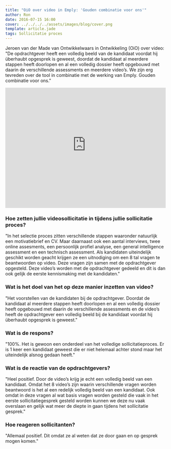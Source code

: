 ```yaml
---
title: "OiO over video in Emply: 'Gouden combinatie voor ons'"
author: Ron
date: 2016-07-15 16:00
cover: ../../../../assets/images/blog/cover.png
template: article.jade
tags: Sollicitatie proces
---
```


Jeroen van der Made van Ontwikkelwaars in Ontwikkeling (OiO) over video: "De opdrachtgever heeft een volledig beeld van de kandidaat voordat hij überhaubt opgesprek is geweest, doordat de kandidaat al meerdere stappen heeft doorlopen en al een volledig dossier heeft opgebouwd met daarin de verschillende assessments en meerdere video’s. We zijn erg tevreden over de tool in combinatie met de werking van Emply. Gouden combinatie voor ons."

<span class="more"></span>

<div style="position: relative; padding-bottom: 75%; padding-top: 0px; height: 0; overflow: hidden;"><iframe frameborder="0" style="position: absolute; top:0; left: 0; width: 100%; height: 100%;" src="https://videoreferentie.flipbase.com/embed/f41c2fdc-55a4-41ae-b247-214e35b04fc8" allowfullscreen=""></iframe></div>

### Hoe zetten jullie videosollicitatie in tijdens jullie sollicitatie proces? 
"In het selectie proces zitten verschillende stappen waaronder natuurlijk een motivatiebrief en CV. Maar daarnaast ook een aantal interviews, twee online assesments, een persoonlijk profiel analyse, een general intelligence assessment en een technisch assessment. Als kandidaten uiteindelijk geschikt worden geacht krijgen ze een uitnodiging om een 8 tal vragen te beantwoorden op video. Deze vragen zijn samen met de opdrachtgever opgesteld. Deze video’s worden met de opdrachtgever gedeeld en dit is dan ook gelijk de eerste kennismaking met de kandidaten."

### Wat is het doel van het op deze manier inzetten van video?
"Het voorstellen van de kandidaten bij de opdrachtgever. Doordat de kandidaat al meerdere stappen heeft doorlopen en al een volledig dossier heeft opgebouwd met daarin de verschillende assessments en de video’s heeft de opdrachtgever een volledig beeld bij de kandidaat voordat hij überhaubt opgesprek is geweest."

### Wat is de respons?
"100%. Het is gewoon een onderdeel van het volledige sollicitatieproces. Er is 1 keer een kandidaat geweest die er niet helemaal achter stond maar het uiteindelijk alsnog gedaan heeft."

### Wat is de reactie van de opdrachtgevers?
"Heel positief. Door de video’s krijg je echt een volledig beeld van een kandidaat. Omdat het 8 video’s zijn waarin verschillende vragen worden beantwoord is het al een redelijk volledig beeld van een kandidaat. Ook omdat in deze vragen al wat basis vragen worden gesteld die vaak in het eerste sollicitatiegesprek gesteld worden kunnen we deze nu vaak overslaan en gelijk wat meer de diepte in gaan tijdens het sollicitatie gesprek."

### Hoe reageren sollicitanten?
"Allemaal positief. Dit omdat ze al weten dat ze door gaan en op gesprek mogen komen."